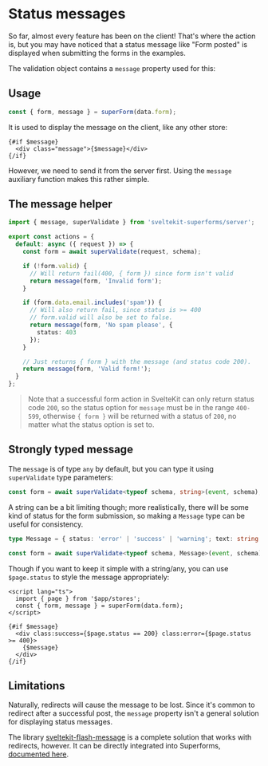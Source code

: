 <script lang="ts">
  import Head from '$lib/Head.svelte'
  import Form from './Form.svelte'
  import Next from '$lib/Next.svelte'
	import SuperDebug from 'sveltekit-superforms/client/SuperDebug.svelte'
  import { concepts } from '$lib/navigation/sections'

	export let data;
</script>

# Status messages

<Head title="Status messages" />

So far, almost every feature has been on the client! That's where the action is, but you may have noticed that a status message like "Form posted" is displayed when submitting the forms in the examples.

The validation object contains a `message` property used for this:

## Usage

```ts
const { form, message } = superForm(data.form);
```

It is used to display the message on the client, like any other store:

```svelte
{#if $message}
  <div class="message">{$message}</div>
{/if}
```

However, we need to send it from the server first. Using the `message` auxiliary function makes this rather simple.

## The message helper

```ts
import { message, superValidate } from 'sveltekit-superforms/server';

export const actions = {
  default: async ({ request }) => {
    const form = await superValidate(request, schema);

    if (!form.valid) {
      // Will return fail(400, { form }) since form isn't valid
      return message(form, 'Invalid form');
    }

    if (form.data.email.includes('spam')) {
      // Will also return fail, since status is >= 400
      // form.valid will also be set to false.
      return message(form, 'No spam please', {
        status: 403
      });
    }

    // Just returns { form } with the message (and status code 200).
    return message(form, 'Valid form!');
  }
};
```

> Note that a successful form action in SvelteKit can only return status code `200`, so the status option for `message` must be in the range `400-599`, otherwise `{ form }` will be returned with a status of `200`, no matter what the status option is set to.

## Strongly typed message

The `message` is of type `any` by default, but you can type it using `superValidate` type parameters:

```ts
const form = await superValidate<typeof schema, string>(event, schema);
```

A string can be a bit limiting though; more realistically, there will be some kind of status for the form submission, so making a `Message` type can be useful for consistency.

```ts
type Message = { status: 'error' | 'success' | 'warning'; text: string };

const form = await superValidate<typeof schema, Message>(event, schema);
```

Though if you want to keep it simple with a string/any, you can use `$page.status` to style the message appropriately:

```svelte
<script lang="ts">
  import { page } from '$app/stores';
  const { form, message } = superForm(data.form);
</script>

{#if $message}
  <div class:success={$page.status == 200} class:error={$page.status >= 400}>
    {$message}
  </div>
{/if}
```

## Limitations

Naturally, redirects will cause the message to be lost. Since it's common to redirect after a successful post, the `message` property isn't a general solution for displaying status messages.

The library [sveltekit-flash-message](https://github.com/ciscoheat/sveltekit-flash-message#readme) is a complete solution that works with redirects, however. It can be directly integrated into Superforms, [documented here](/flash-messages).

<Next section={concepts} />
